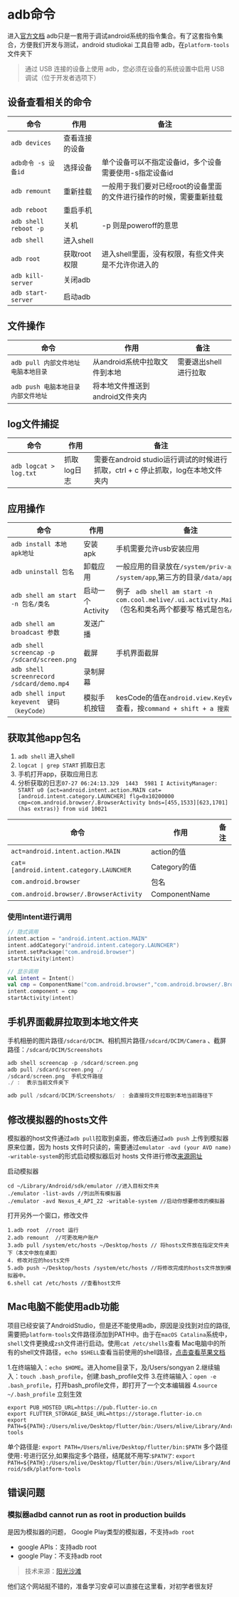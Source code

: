 # adb命令
进入[官方文档](https://developer.android.com/studio/command-line/adb?hl=zh-cn)
adb只是一套用于调试android系统的指令集合。有了这套指令集合，方便我们开发与测试，android studiokai 工具自带 adb，在`platform-tools`文件夹下

>通过 USB 连接的设备上使用 adb，您必须在设备的系统设置中启用 USB 调试（位于开发者选项下）

## 设备查看相关的命令
| 命令 | 作用 | 备注 |
| --- | --- | --- |
| `adb devices` | 查看连接的设备 |  |
| `adb命令 -s 设备id` | 选择设备 | 单个设备可以不指定设备id，多个设备需要使用-s指定设备id |
| `adb remount` | 重新挂载 | 一般用于我们要对已经root的设备里面的文件进行操作的时候，需要重新挂载 |
| `adb reboot` | 重启手机 |  |
| `adb shell reboot -p` | 关机 | -p 则是poweroff的意思 |
| `adb shell` | 进入shell |  |
| `adb root` | 获取root权限 | 进入shell里面，没有权限，有些文件夹是不允许你进入的 |
| `adb kill-server` | 关闭adb |  |
| `adb start-server` | 启动adb |  |

## 文件操作
| 命令 | 作用 | 备注 |
| --- | --- | --- |
| `adb pull 内部文件地址 电脑本地目录 ` | 从android系统中拉取文件到本地 |  需要退出shell进行拉取 |
| `adb push 电脑本地目录 内部文件地址` | 将本地文件推送到android文件夹内 |  |




## log文件捕捉
| 命令 | 作用 | 备注 |
| --- | --- | --- |
| `adb logcat > log.txt` | 抓取log日志 | 需要在android studio运行调试的时候进行抓取，ctrl + c 停止抓取，log在本地文件夹内 |

## 应用操作
| 命令 | 作用 | 备注 |
| --- | --- | --- |
| `adb install 本地apk地址 ` | 安装apk | 手机需要允许usb安装应用 |
| `adb uninstall 包名 ` | 卸载应用 | 一般应用的目录放在`/system/priv-app ` `/system/app`,第三方的目录`/data/app` |
| `adb shell am start -n 包名/类名` | 启动一个Activity | 例子 ` adb shell am start -n com.cool.melive/.ui.activity.MainActivity` （包名和类名两个都要写 格式是`包名/类名`） |
| `adb shell am broadcast 参数` | 发送广播 | |
| `adb shell screencap -p /sdcard/screen.png` | 截屏 | 手机界面截屏 |
| `adb shell screenrecord /sdcard/demo.mp4` | 录制屏幕 |  |
| `adb shell input keyevent  键码（keyCode）` | 模拟手机按钮 | kesCode的值在`android.view.KeyEvent`文件中查看，按`command + shift + a 搜索 KeyEvent` |




## 获取其他app包名
1. `adb shell` 进入shell
2. `logcat | grep START` 抓取日志
3. 手机打开app，获取应用日志
4. 分析获取的日志`07-27 06:24:13.329  1443  5981 I ActivityManager: START u0 {act=android.intent.action.MAIN cat=[android.intent.category.LAUNCHER] flg=0x10200000 cmp=com.android.browser/.BrowserActivity bnds=[455,1533][623,1701] (has extras)} from uid 10021`

| 命令 | 作用 | 备注 |
| --- | --- | --- |
| `act=android.intent.action.MAIN` | action的值 |  |
| `cat=[android.intent.category.LAUNCHER` | Category的值 |  |
| `com.android.browser` | 包名 |  |
| `com.android.browser/.BrowserActivity` | ComponentName |  |

### 使用Intent进行调用
```kotlin
// 隐式调用
intent.action = "android.intent.action.MAIN"
intent.addCategory("android.intent.category.LAUNCHER")
intent.setPackage("com.android.browser")
startActivity(intent)

// 显示调用
val intent = Intent()
val cmp = ComponentName("com.android.browser","com.android.browser/.BrowserActivity")
intent.component = cmp
startActivity(intent)
```

## 手机界面截屏拉取到本地文件夹
手机相册的图片路径`/sdcard/DCIM`、相机照片路径`/sdcard/DCIM/Camera` 、截屏路径：`/sdcard/DCIM/Screenshots`
```kotlin
adb shell screencap -p /sdcard/screen.png
adb pull /sdcard/screen.png ./
/sdcard/screen.png  手机文件路径
./ :  表示当前文件夹下

adb pull /sdcard/DCIM/Screenshots/  : 会直接将文件拉取到本地当前路径下
```

## 修改模拟器的hosts文件
模拟器的host文件通过`adb pull`拉取到桌面，修改后通过`adb push` 上传到模拟器原来位置，因为 hosts 文件时只读的，需要通过`emulator -avd (your AVD name) -writable-system`的形式启动模拟器后对 hosts 文件进行修改[来源网址](https://blog.csdn.net/mq2553299/article/details/68065469)

启动模拟器
```
cd ~/Library/Android/sdk/emulator //进入目标文件夹
./emulator -list-avds //列出所有模拟器
./emulator -avd Nexus_4_API_22 -writable-system //启动你想要修改的模拟器
```

打开另外一个窗口，修改文件
```
1.adb root  //root 运行
2.adb remount  //可更改用户账户
3.adb pull /system/etc/hosts ~/Desktop/hosts // 将hosts文件放在指定文件夹下（本文中放在桌面）
4. 修改对应的hosts文件
5.adb push ~/Desktop/hosts /system/etc/hosts //将修改完成的hosts文件放到模拟器中。
6.shell cat /etc/hosts //查看host文件
```

## Mac电脑不能使用adb功能
项目已经安装了AndroidStudio，但是还不能使用adb，原因是没找到对应的路径,需要把`platform-tools`文件路径添加到PATH中。由于在`macOS Catalina`系统中，`shell`文件更换成`zsh`文件进行启动。使用`cat /etc/shells`查看 Mac电脑中的所有的shell文件路径，`echo $SHELL`查看当前使用的shell路径，[点击查看苹果文档](https://support.apple.com/en-us/HT208050)

1.在终端输入：`echo $HOME`。进入home目录下，及/Users/songyan
2.继续输入：`touch .bash_profile`，创建.bash_profile文件
3.在终端输入：`open -e .bash_profile`，打开bash_profile文件，即打开了一个文本编辑器
4.`source ~/.bash_profile` 立刻生效

```
export PUB_HOSTED_URL=https://pub.flutter-io.cn 
export FLUTTER_STORAGE_BASE_URL=https://storage.flutter-io.cn 
export PATH=${PATH}:/Users/mlive/Desktop/flutter/bin:/Users/mlive/Library/Android/sdk/platform-tools
```
单个路径是: `export PATH=/Users/mlive/Desktop/flutter/bin:$PATH`
多个路径使用`:`号进行区分,如果指定多个路径，结尾就不用写:`$PATH了`: `export PATH=${PATH}:/Users/mlive/Desktop/flutter/bin:/Users/mlive/Library/Android/sdk/platform-tools`


## 错误问题
### 模拟器adbd cannot run as root in production builds
是因为模拟器的问题， Google Play类型的模拟器，不支持`adb root`

* google APIs：支持adb root
* google Play：不支持adb root 

>技术来源：[阳光沙滩](https://www.sunofbeach.net/a/1186220804795289600)

他们这个网站挺不错的，准备学习安卓可以直接在这里看，对初学者很友好